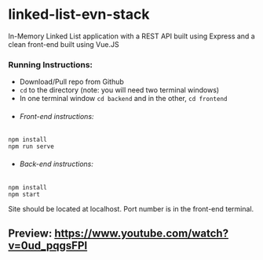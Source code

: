 # linked-list-evn-stack
In-Memory Linked List application with a REST API built using Express and a clean front-end built using Vue.JS

### Running Instructions:

* Download/Pull repo from Github
* `cd` to the directory (note: you will need two terminal windows)
* In one terminal window `cd backend` and in the other, `cd frontend`
* ###### Front-end instructions:
`npm install`<br />
`npm run serve`

* ###### Back-end instructions:
`npm install`<br />
`npm start`

Site should be located at localhost. Port number is in the front-end terminal.

## Preview: https://www.youtube.com/watch?v=0ud_pqgsFPI

